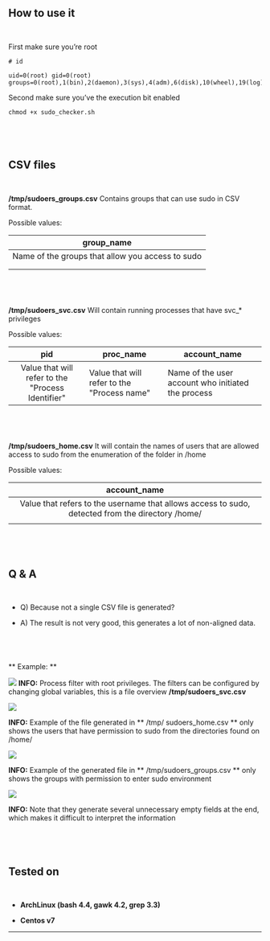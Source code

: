 
How to use it
-------



```


```




First make sure you’re root

```
# id

uid=0(root) gid=0(root) groups=0(root),1(bin),2(daemon),3(sys),4(adm),6(disk),10(wheel),19(log)

```


Second make sure you’ve the execution bit enabled


```
chmod +x sudo_checker.sh
```


```




```


CSV files
-------


```


```



**/tmp/sudoers_groups.csv** Contains groups that can use sudo in CSV format.

Possible values:

|                       group_name                       |
|:------------------------------------------------------:|
| Name of the groups that allow you access to sudo |
|                                                        |
|                                                        |

```




```

**/tmp/sudoers_svc.csv** Will contain running processes that have svc_* privileges

Possible values:

|                           pid                           |  proc_name                                        |  account_name                                               |
|:-------------------------------------------------------:|---------------------------------------------------|-------------------------------------------------------------|
| Value that will refer to the "Process Identifier" | Value that will refer to the "Process name" |  Name of the user account who initiated the process |

```




```


**/tmp/sudoers_home.csv** It will contain the names of users that are allowed access to sudo from the enumeration of the folder in /home



Possible values:



|                                                        account_name                                                       |
|:-------------------------------------------------------------------------------------------------------------------------:|
| Value that refers to the username that allows access to sudo, detected from the directory /home/ |
|                                                                                                                           |



```




```


Q & A
-------



```


```




* Q) Because not a single CSV file is generated?

* A) The result is not very good, this generates a lot of non-aligned data.



```




```


** Example: **



![](https://i.imgur.com/bukCAzu.png)
**INFO:** Process filter with root privileges. The filters can be configured by changing global variables, this is a file overview **/tmp/sudoers_svc.csv**

![](https://i.imgur.com/t7jo8LV.png)

**INFO:** Example of the file generated in ** /tmp/ sudoers_home.csv ** only shows the users that have permission to sudo from the directories found on /home/


![](https://i.imgur.com/yNApOFo.png)

**INFO:** Example of the generated file in ** /tmp/sudoers_groups.csv ** only shows the groups with permission to enter sudo environment



![](https://i.imgur.com/j3C5ztZ.png)

**INFO:** Note that they generate several unnecessary empty fields at the end, which makes it difficult to interpret the information



```




```



Tested on
-------



```


```




* **ArchLinux (bash 4.4, gawk 4.2, grep 3.3)**

* **Centos v7**


-------------


